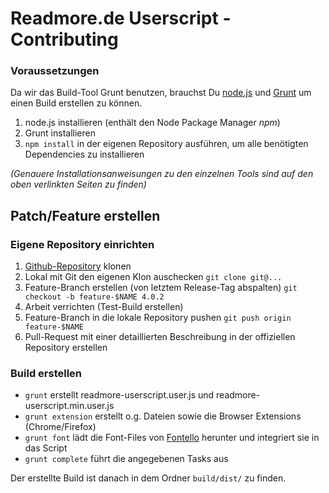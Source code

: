 # Readmore.de Userscript - Contributing

### Voraussetzungen

Da wir das Build-Tool Grunt benutzen, brauchst Du [node.js](http://nodejs.org/) und
[Grunt](http://gruntjs.com/getting-started) um einen Build erstellen zu können.

1. node.js installieren (enthält den Node Package Manager _npm_)
2. Grunt installieren
3. ```npm install``` in der eigenen Repository ausführen, um alle benötigten Dependencies zu installieren

_(Genauere Installationsanweisungen zu den einzelnen Tools sind auf den oben verlinkten Seiten zu finden)_

## Patch/Feature erstellen
### Eigene Repository einrichten
1. [Github-Repository](https://github.com/thextor/readmore-userscript) klonen
2. Lokal mit Git den eigenen Klon auschecken ```git clone git@...```
3. Feature-Branch erstellen (von letztem Release-Tag abspalten) ```git checkout -b feature-$NAME 4.0.2```
4. Arbeit verrichten (Test-Build erstellen)
5. Feature-Branch in die lokale Repository pushen ```git push origin feature-$NAME```
6. Pull-Request mit einer detaillierten Beschreibung in der offiziellen Repository erstellen

### Build erstellen

* ```grunt``` erstellt readmore-userscript.user.js und readmore-userscript.min.user.js
* ```grunt extension``` erstellt o.g. Dateien sowie die Browser Extensions (Chrome/Firefox)
* ```grunt font``` lädt die Font-Files von [Fontello](http://fontello.com/) herunter und integriert sie in das Script
* ```grunt complete``` führt die angegebenen Tasks aus

Der erstellte Build ist danach in dem Ordner ```build/dist/``` zu finden.
